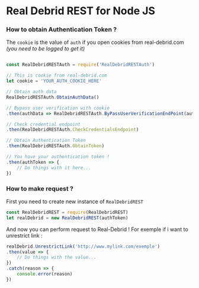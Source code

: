 # Real Debrid REST for Node JS
### How to obtain **Authentication Token** ?
The `cookie` is the value of `auth` if you open cookies from real-debrid.com *(you need to be logged to get it)*
```js

const RealDebridRESTAuth = require('RealDebridRESTAuth')

// This is cookie from real-debrid.com
let cookie = 'YOUR_AUTH_COOKIE_HERE'

// Obtain auth data
RealDebridRESTAuth.ObtainAuthData()

// Bypass user verification with cookie
.then(authData => RealDebridRESTAuth.ByPassUserVerificationEndPoint(authData, cookie))

// Check credential endpoint
.then(RealDebridRESTAuth.CheckCredentialsEndpoint)

// Obtain Authentication Token
.then(RealDebridRESTAuth.ObtainToken)

// You have your authentication token !
.then(authToken => {
    // Do things with it here...
})
```

### How to make request ?
First you need to create new instance of `RealDebridREST`
```js
const RealDebridREST = require(RealDebridREST)
let realDebrid = new RealDebridREST(authToken)
```
And now you can perform request to Real-Debrid ! 
For exemple if i want to unrestrict link :
```js
realDebrid.UnrestrictLink('http://www.mylink.com/exemple')
.then(value => {
    // Do things with the value...
})
.catch(reason => {
    console.error(reason)
})
```